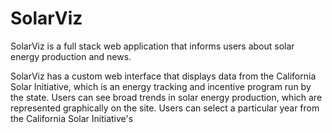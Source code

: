 # SolarViz

SolarViz is a full stack web application that informs users about solar energy production and news.

SolarViz has a custom web interface that displays data from the California Solar Initiative, which is an energy tracking and incentive program run by the state. Users can see broad trends in solar energy production, which are represented graphically on the site. Users can select a particular year from the California Solar Initiative's   